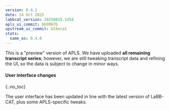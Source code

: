```yaml
---
version: 0.4.1
date: 14 Oct 2025
labbcat_version: 20250819.1454
apls_ui_commit: bb9967b
upstream_ui_commit: b24eca1
stats:
  same_as: 0.4.0
---
```


This is a "preview" version of APLS.
We have uploaded **all remaining transcript series**; however, we are still tweaking transcript data and refining the UI, so the data is subject to change in minor ways.


#### User interface changes
{:.no_toc}

The user interface has been updated in line with the latest version of LaBB-CAT, plus some APLS-specific tweaks.
